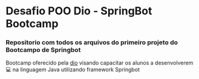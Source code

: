 # Desafio POO Dio - SpringBot Bootcamp

### Repositorio com todos os arquivos do primeiro projeto do Bootcampo de Springbot

Bootcamp oferecido pela [dio](dio.me) visando capacitar os alunos a desenvolverem :computer: na linguagem Java utilizando framework Springbot

